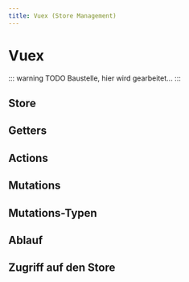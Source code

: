 ```yaml
---
title: Vuex (Store Management)
---
```


# Vuex

::: warning TODO 
Baustelle, hier wird gearbeitet...
:::

## Store

## Getters

## Actions

## Mutations

## Mutations-Typen

## Ablauf

## Zugriff auf den Store